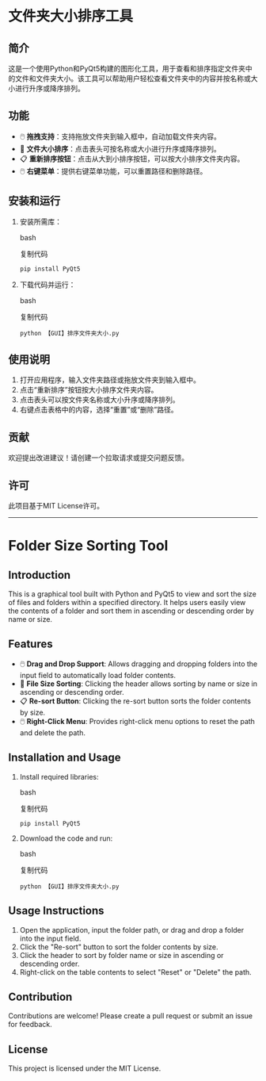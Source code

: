 # 文件夹大小排序工具

## 简介

这是一个使用Python和PyQt5构建的图形化工具，用于查看和排序指定文件夹中的文件和文件夹大小。该工具可以帮助用户轻松查看文件夹中的内容并按名称或大小进行升序或降序排列。

## 功能

- 🖱️ **拖拽支持**：支持拖放文件夹到输入框中，自动加载文件夹内容。
- 🔄 **文件大小排序**：点击表头可按名称或大小进行升序或降序排列。
- 📋 **重新排序按钮**：点击从大到小排序按钮，可以按大小排序文件夹内容。
- 🖱️ **右键菜单**：提供右键菜单功能，可以重置路径和删除路径。

## 安装和运行

1. 安装所需库：
   
   bash
   
   复制代码
   
   `pip install PyQt5`

2. 下载代码并运行：
   
   bash
   
   复制代码
   
   `python 【GUI】排序文件夹大小.py`

## 使用说明

1. 打开应用程序，输入文件夹路径或拖放文件夹到输入框中。
2. 点击“重新排序”按钮按大小排序文件夹内容。
3. 点击表头可以按文件夹名称或大小升序或降序排列。
4. 右键点击表格中的内容，选择“重置”或“删除”路径。

## 贡献

欢迎提出改进建议！请创建一个拉取请求或提交问题反馈。

## 许可

此项目基于MIT License许可。

---

# Folder Size Sorting Tool

## Introduction

This is a graphical tool built with Python and PyQt5 to view and sort the size of files and folders within a specified directory. It helps users easily view the contents of a folder and sort them in ascending or descending order by name or size.

## Features

- 🖱️ **Drag and Drop Support**: Allows dragging and dropping folders into the input field to automatically load folder contents.
- 🔄 **File Size Sorting**: Clicking the header allows sorting by name or size in ascending or descending order.
- 📋 **Re-sort Button**: Clicking the re-sort button sorts the folder contents by size.
- 🖱️ **Right-Click Menu**: Provides right-click menu options to reset the path and delete the path.

## Installation and Usage

1. Install required libraries:
   
   bash
   
   复制代码
   
   `pip install PyQt5`

2. Download the code and run:
   
   bash
   
   复制代码
   
   `python 【GUI】排序文件夹大小.py`

## Usage Instructions

1. Open the application, input the folder path, or drag and drop a folder into the input field.
2. Click the "Re-sort" button to sort the folder contents by size.
3. Click the header to sort by folder name or size in ascending or descending order.
4. Right-click on the table contents to select "Reset" or "Delete" the path.

## Contribution

Contributions are welcome! Please create a pull request or submit an issue for feedback.

## License

This project is licensed under the MIT License.
